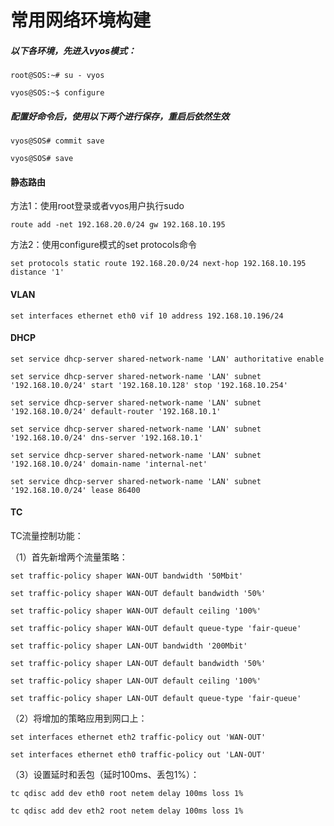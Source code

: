 # 常用网络环境构建

##### **以下各环境，先进入vyos模式：**

```
root@SOS:~# su - vyos

vyos@SOS:~$ configure
```

##### 配置好命令后，使用以下两个进行保存，重启后依然生效

```
vyos@SOS# commit save

vyos@SOS# save
```

#### 静态路由

方法1：使用root登录或者vyos用户执行sudo

`route add -net 192.168.20.0/24 gw 192.168.10.195`

方法2：使用configure模式的set protocols命令

`set protocols static route 192.168.20.0/24 next-hop 192.168.10.195 distance '1'`

#### VLAN

`set interfaces ethernet eth0 vif 10 address 192.168.10.196/24`

#### DHCP

```
set service dhcp-server shared-network-name 'LAN' authoritative enable

set service dhcp-server shared-network-name 'LAN' subnet '192.168.10.0/24' start '192.168.10.128' stop '192.168.10.254'

set service dhcp-server shared-network-name 'LAN' subnet '192.168.10.0/24' default-router '192.168.10.1'

set service dhcp-server shared-network-name 'LAN' subnet '192.168.10.0/24' dns-server '192.168.10.1'

set service dhcp-server shared-network-name 'LAN' subnet '192.168.10.0/24' domain-name 'internal-net'

set service dhcp-server shared-network-name 'LAN' subnet '192.168.10.0/24' lease 86400
```

#### **TC**

TC流量控制功能：

（1）首先新增两个流量策略：

```
set traffic-policy shaper WAN-OUT bandwidth '50Mbit'

set traffic-policy shaper WAN-OUT default bandwidth '50%'

set traffic-policy shaper WAN-OUT default ceiling '100%'

set traffic-policy shaper WAN-OUT default queue-type 'fair-queue'

set traffic-policy shaper LAN-OUT bandwidth '200Mbit'

set traffic-policy shaper LAN-OUT default bandwidth '50%'

set traffic-policy shaper LAN-OUT default ceiling '100%'

set traffic-policy shaper LAN-OUT default queue-type 'fair-queue'
```

（2）将增加的策略应用到网口上：

```
set interfaces ethernet eth2 traffic-policy out 'WAN-OUT'

set interfaces ethernet eth0 traffic-policy out 'LAN-OUT'
```

（3）设置延时和丢包（延时100ms、丢包1%）：

```
tc qdisc add dev eth0 root netem delay 100ms loss 1%

tc qdisc add dev eth2 root netem delay 100ms loss 1%
```



